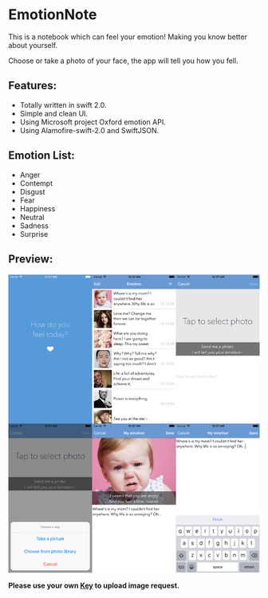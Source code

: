 # EmotionNote
This is a notebook which can feel your emotion! 
Making you know better about yourself. 

Choose or take a photo of your face, the app will tell you how you fell.

## Features:
- Totally written in swift 2.0.
- Simple and clean UI.
- Using Microsoft project Oxford emotion API.
- Using Alamofire-swift-2.0 and SwiftJSON.

## Emotion List:
- Anger
- Contempt
- Disgust
- Fear
- Happiness
- Neutral
- Sadness
- Surprise

## Preview:

<img src="/imgs/Desktop HD.png">

**Please use your own [Key](https://www.projectoxford.ai/#) to upload image request.**
      
